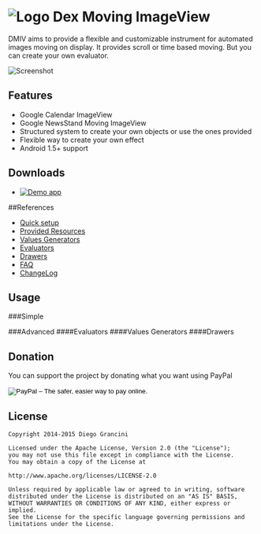 # ![Logo](https://github.com/dexlex/DexMovingImageView/raw//master/ic_launcher.png) Dex Moving ImageView

DMIV aims to provide a flexible and customizable instrument for automated images moving on display. It provides scroll or time based moving. But you can create your own evaluator.

![Screenshot](https://github.com/dexlex/DexMovingImageView/raw/master/dmiv_screenshot.gif)

## Features
 * Google Calendar ImageView
 * Google NewsStand Moving ImageView
 * Structured system to create your own objects or use the ones provided
 * Flexible way to create your own effect
 * Android 1.5+ support

## Downloads
 * [![Demo app](https://github.com/dexlex/DexMovingImageView/raw/master/android-app-on-google-play,png)](https://play.google.com/store/apps/details?id=it.dex.movingimageview)

##References
* [Quick setup](https://github.com/dexlex/DexMovingImageView/wiki/Quinck-Setup)
* [Provided Resources](https://github.com/dexlex/DexMovingImageView/wiki/Provided-Resources)
* [Values Generators](https://github.com/dexlex/DexMovingImageView/wiki/Values-Generators)
* [Evaluators](https://github.com/dexlex/DexMovingImageView/wiki/Evaluators)
* [Drawers](https://github.com/dexlex/DexMovingImageView/wiki/Drawers)
* [FAQ](https://github.com/dexlex/DexMovingImageView/wiki/FAQ)
* [ChangeLog](https://github.com/dexlex/DexMovingImageView/wiki/ChangeLog)

## Usage

###Simple

###Advanced
####Evaluators
####Values Generators
####Drawers

## Donation
You can support the project by donating what you want using PayPal

<div class="clients">
<form action="https://www.paypal.com/cgi-bin/webscr" method="post" target="_top">
<input type="hidden" name="cmd" value="_s-xclick">
<input type="hidden" name="hosted_button_id" value="JBJ7MKZ3U5KBY">
<input type="image" src="https://www.paypalobjects.com/en_US/GB/i/btn/btn_donateCC_LG.gif" border="0" name="submit" alt="PayPal – The safer, easier way to pay online.">
<img alt="" border="0" src="https://www.paypalobjects.com/it_IT/i/scr/pixel.gif" width="1" height="1">
</form></div>


## License

    Copyright 2014-2015 Diego Grancini

	Licensed under the Apache License, Version 2.0 (the "License");
	you may not use this file except in compliance with the License.
	You may obtain a copy of the License at

    http://www.apache.org/licenses/LICENSE-2.0

	Unless required by applicable law or agreed to in writing, software
	distributed under the License is distributed on an "AS IS" BASIS,
	WITHOUT WARRANTIES OR CONDITIONS OF ANY KIND, either express or implied.
	See the License for the specific language governing permissions and
	limitations under the License.